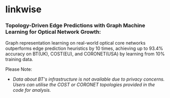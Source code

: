 # linkwise

### Topology-Driven Edge Predictions with Graph Machine Learning for Optical Network Growth: 
Graph representation learning on real-world optical core networks outperforms edge prediction heuristics by 10 times, achieving up to 93.4% accuracy on BT(UK), COST(EU), and CORONET(USA) by learning from 10% training data.


Please Note: 
- _Data about BT's infrastructure is not available due to privacy concerns. Users can utilise the COST or CORONET topologies provided in the code for analysis._
